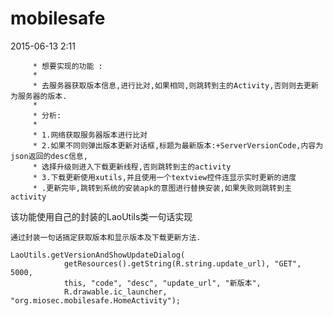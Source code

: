 # mobilesafe
2015-06-13 2:11
	
		 * 想要实现的功能 :
		 * 
		 * 去服务器获取版本信息,进行比对,如果相同,则跳转到主的Activity,否则则去更新为服务器的版本.
		 * 
		 * 分析:
		 * 
		 * 1.网络获取服务器版本进行比对
		 * 2.如果不同则弹出版本更新对话框,标题为最新版本:+ServerVersionCode,内容为json返回的desc信息,
		 * 选择升级则进入下载更新线程,否则跳转到主的activity
		 * 3.下载更新使用xutils,并且使用一个textview控件连显示实时更新的进度
		 * .更新完毕,跳转到系统的安装apk的意图进行替换安装,如果失败则跳转到主activity
		
该功能使用自己的封装的LaoUtils类一句话实现
		
	通过封装一句话搞定获取版本和显示版本及下载更新方法.
		
	LaoUtils.getVersionAndShowUpdateDialog(
				getResources().getString(R.string.update_url), "GET", 5000,
				this, "code", "desc", "update_url", "新版本",
				R.drawable.ic_launcher, "org.miosec.mobilesafe.HomeActivity");